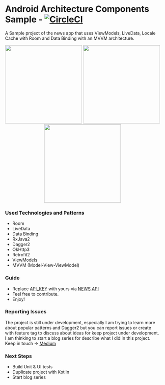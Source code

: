 Android Architecture Components Sample - [![CircleCI](https://circleci.com/gh/ihsanbal/android-architecture-components.svg?style=svg)](https://circleci.com/gh/ihsanbal/android-architecture-components)
===================================

A Sample project of the news app that uses ViewModels, LiveData, Locale Cache with Room and Data Binding with an MVVM architecture.

<p align="center">
        <img src="https://github.com/ihsanbal/android-architecture-components/blob/master/images/resources.jpg" width="250" height="255"/>
        <img src="https://github.com/ihsanbal/android-architecture-components/blob/master/images/feed.jpg" width="250" height="255"/>
        <img src="https://github.com/ihsanbal/android-architecture-components/blob/master/images/detail.jpg" width="250" height="255"/>
</p>

### Used Technologies and Patterns
- Room
- LiveData
- Data Binding
- RxJava2
- Dagger2
- OkHttp3
- Retrofit2
- ViewModels
- MVVM (Model-View-ViewModel)
### Guide
- Replace [API_KEY](https://github.com/ihsanbal/android-architecture-components/blob/master/gradle.properties#L19) with yours via [NEWS API](https://newsapi.org)
- Feel free to contribute.
- Enjoy!
### Reporting Issues
The project is still under development, especially I am trying to learn more about popular patterns and Dagger2 but you can report issues or create with feature tag to discuss about ideas for keep project under development. I am thinking to start a blog series for describe what I did in this project. Keep in touch -> [Medium](https://medium.com/@ihsanbal)
### Next Steps
- Build Unit & UI tests
- Duplicate project with Kotlin
- Start blog series
